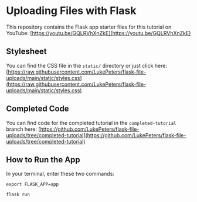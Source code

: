 # Uploading Files with Flask

This repository contains the Flask app starter files for this tutorial on YouTube: [https://youtu.be/GQLRVhXnZkE](https://youtu.be/GQLRVhXnZkE)

## Stylesheet

You can find the CSS file in the `static/` directory or just click here: [https://raw.githubusercontent.com/LukePeters/flask-file-uploads/main/static/styles.css](https://raw.githubusercontent.com/LukePeters/flask-file-uploads/main/static/styles.css)

## Completed Code

You can find code for the completed tutorial in the `completed-tutorial` branch here: [https://github.com/LukePeters/flask-file-uploads/tree/completed-tutorial](https://github.com/LukePeters/flask-file-uploads/tree/completed-tutorial)

## How to Run the App

In your terminal, enter these two commands:

`export FLASK_APP=app`

`flask run`